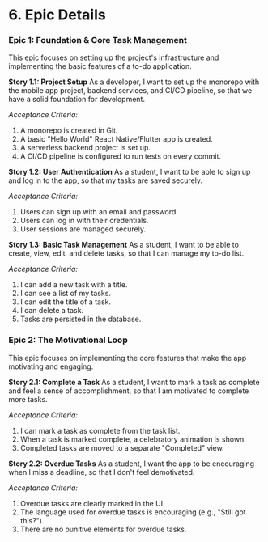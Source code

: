 # 6. Epic Details

### Epic 1: Foundation & Core Task Management

This epic focuses on setting up the project's infrastructure and implementing the basic features of a to-do application.

**Story 1.1: Project Setup**
As a developer,
I want to set up the monorepo with the mobile app project, backend services, and CI/CD pipeline,
so that we have a solid foundation for development.

*Acceptance Criteria:*
1.  A monorepo is created in Git.
2.  A basic "Hello World" React Native/Flutter app is created.
3.  A serverless backend project is set up.
4.  A CI/CD pipeline is configured to run tests on every commit.

**Story 1.2: User Authentication**
As a student,
I want to be able to sign up and log in to the app,
so that my tasks are saved securely.

*Acceptance Criteria:*
1.  Users can sign up with an email and password.
2.  Users can log in with their credentials.
3.  User sessions are managed securely.

**Story 1.3: Basic Task Management**
As a student,
I want to be able to create, view, edit, and delete tasks,
so that I can manage my to-do list.

*Acceptance Criteria:*
1.  I can add a new task with a title.
2.  I can see a list of my tasks.
3.  I can edit the title of a task.
4.  I can delete a task.
5.  Tasks are persisted in the database.

### Epic 2: The Motivational Loop

This epic focuses on implementing the core features that make the app motivating and engaging.

**Story 2.1: Complete a Task**
As a student,
I want to mark a task as complete and feel a sense of accomplishment,
so that I am motivated to complete more tasks.

*Acceptance Criteria:*
1.  I can mark a task as complete from the task list.
2.  When a task is marked complete, a celebratory animation is shown.
3.  Completed tasks are moved to a separate "Completed" view.

**Story 2.2: Overdue Tasks**
As a student,
I want the app to be encouraging when I miss a deadline,
so that I don't feel demotivated.

*Acceptance Criteria:*
1.  Overdue tasks are clearly marked in the UI.
2.  The language used for overdue tasks is encouraging (e.g., "Still got this?").
3.  There are no punitive elements for overdue tasks.
